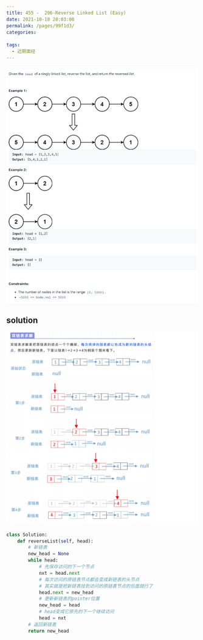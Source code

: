 ```yaml
---
title: 455 -  206-Reverse Linked List (Easy)
date: 2021-10-10 20:03:00
permalink: /pages/99f1d3/
categories:
  
tags:
  - 近期面经
---
```

![](https://raw.githubusercontent.com/emmableu/image/master/206-0.png)
## solution
![](https://raw.githubusercontent.com/emmableu/image/master/234-2.png)
```python
class Solution:
    def reverseList(self, head):
        # 新链表
        new_head = None
        while head:
            # 先保存访问的下一个节点
            nxt = head.next
            # 每次访问的原链表节点都会变成新链表的头节点
            # 其实就是把新链表挂到访问的原链表节点的后面就行了
            head.next = new_head
            # 更新新链表的pointer位置
            new_head = head
            # head变成它原先的下一个继续访问
            head = nxt
        # 返回新链表
        return new_head
```
